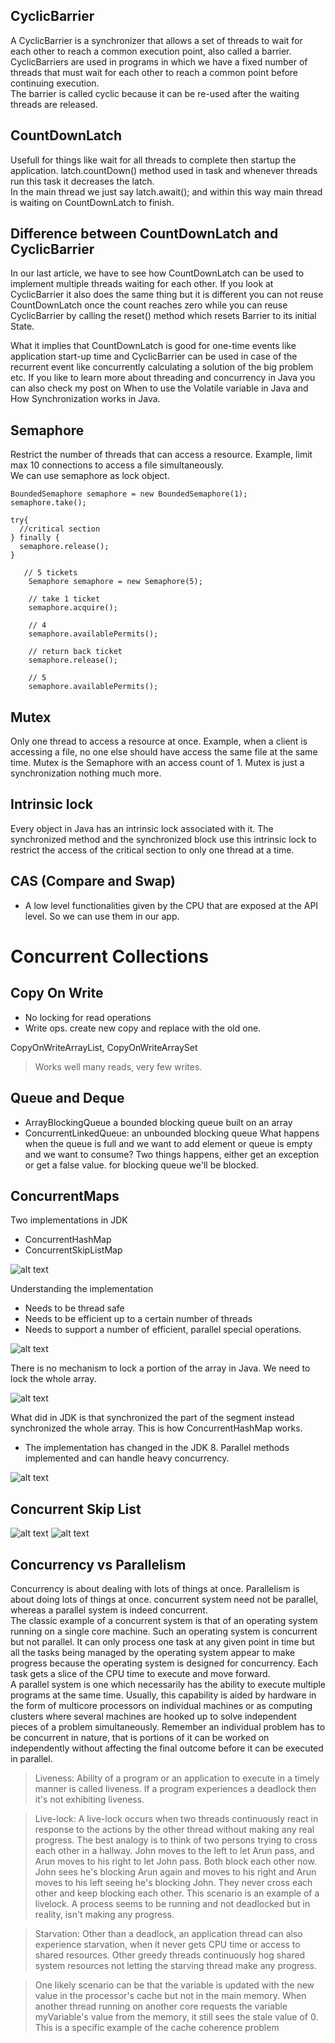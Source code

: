 ## CyclicBarrier
A CyclicBarrier is a synchronizer that allows a set of threads to wait for each other to reach a common execution point, also called a barrier.
<br>
CyclicBarriers are used in programs in which we have a fixed number of threads that must wait for each other to reach a common point before continuing execution.
<br>
The barrier is called cyclic because it can be re-used after the waiting threads are released.

## CountDownLatch
Usefull for things like wait for all threads to complete then startup the application.
latch.countDown() method used in task and whenever threads run this task it decreases the latch.
<br>
In the main thread we just say    latch.await(); and within this way main thread is waiting on CountDownLatch to finish.

## Difference between CountDownLatch and CyclicBarrier
In our last article, we have to see how CountDownLatch can be used to implement multiple threads waiting for each other. If you look at CyclicBarrier it also does the same thing but it is different you can not reuse CountDownLatch once the count reaches zero while you can reuse CyclicBarrier by calling the reset() method which resets Barrier to its initial State. 

What it implies that CountDownLatch is good for one-time events like application start-up time and CyclicBarrier can be used in case of the recurrent event like concurrently calculating a solution of the big problem etc. If you like to learn more about threading and concurrency in Java you can also check my post on When to use the Volatile variable in Java and How Synchronization works in Java.

## Semaphore
Restrict the number of threads that can access a resource. Example, limit max 10 connections to access a file simultaneously.
<br>
We can use semaphore as lock object.
```
BoundedSemaphore semaphore = new BoundedSemaphore(1);
semaphore.take();

try{
  //critical section
} finally {
  semaphore.release();
}
```

```
   // 5 tickets
    Semaphore semaphore = new Semaphore(5);

    // take 1 ticket 
    semaphore.acquire();
 
    // 4
    semaphore.availablePermits();
    
    // return back ticket
    semaphore.release();
 
    // 5
    semaphore.availablePermits();
```
## Mutex
Only one thread to access a resource at once. Example, when a client is accessing a file, no one else should have access the same file at the same time. Mutex is the Semaphore with an access count of 1.
Mutex is just a synchronization nothing much more.

## Intrinsic lock
Every object in Java has an intrinsic lock associated with it. The synchronized method and the synchronized block use this intrinsic lock to restrict the access of the critical section to only one thread at a time.


## CAS (Compare and Swap)
* A low level functionalities given by the CPU that are exposed at the API level.
So we can use them in our app.

# Concurrent Collections
## Copy On Write
* No locking for read operations
* Write ops. create new copy and replace with the old one.

CopyOnWriteArrayList, CopyOnWriteArraySet
> Works well many reads, very few writes.

## Queue and Deque
* ArrayBlockingQueue a bounded blocking queue built on an array
* ConcurrentLinkedQueue: an unbounded blocking queue
What happens when the queue is full and we want to add element or queue is empty and we want to consume?
Two things happens, either get an exception or get a false value. for blocking queue we'll be blocked.

## ConcurrentMaps
Two implementations in JDK
* ConcurrentHashMap
* ConcurrentSkipListMap

![alt text](images\18.PNG)

Understanding the implementation
* Needs to be thread safe
* Needs to be efficient up to a certain number of threads
* Needs to support a number of efficient, parallel special operations.

![alt text](images\19.PNG)


There is no mechanism to lock a portion of the array in Java. We need to lock the whole array.

![alt text](images\20.PNG)

What did in JDK is that synchronized the part of the segment instead synchronized the whole array.
This is how ConcurrentHashMap works. 
* The implementation has changed in the JDK 8. Parallel methods implemented and can handle heavy concurrency.

![alt text](images\21.PNG)

## Concurrent Skip List
![alt text](images\22.PNG)
![alt text](images\23.PNG)

## Concurrency vs Parallelism
Concurrency is about dealing with lots of things at once. Parallelism is about doing lots of things at once.
concurrent system need not be parallel, whereas a parallel system is indeed concurrent.
<br>
The classic example of a concurrent system is that of an operating system running on a single core machine. Such an operating system is concurrent but not parallel. It can only process one task at any given point in time but all the tasks being managed by the operating system appear to make progress because the operating system is designed for concurrency. Each task gets a slice of the CPU time to execute and move forward.
<br>
A parallel system is one which necessarily has the ability to execute multiple programs at the same time. Usually, this capability is aided by hardware in the form of multicore processors on individual machines or as computing clusters where several machines are hooked up to solve independent pieces of a problem simultaneously. Remember an individual problem has to be concurrent in nature, that is portions of it can be worked on independently without affecting the final outcome before it can be executed in parallel.

> Liveness: Ability of a program or an application to execute in a timely manner is called liveness. If a program experiences a deadlock then it's not exhibiting liveness.

> Live-lock: A live-lock occurs when two threads continuously react in response to the actions by the other thread without making any real progress. The best analogy is to think of two persons trying to cross each other in a hallway. John moves to the left to let Arun pass, and Arun moves to his right to let John pass. Both block each other now. John sees he's blocking Arun again and moves to his right and Arun moves to his left seeing he's blocking John. They never cross each other and keep blocking each other. This scenario is an example of a livelock. A process seems to be running and not deadlocked but in reality, isn't making any progress.

> Starvation: Other than a deadlock, an application thread can also experience starvation, when it never gets CPU time or access to shared resources. Other greedy threads continuously hog shared system resources not letting the starving thread make any progress.

> One likely scenario can be that the variable is updated with the new value in the processor's cache but not in the main memory. When another thread running on another core requests the variable myVariable's value from the memory, it still sees the stale value of 0. This is a specific example of the cache coherence problem